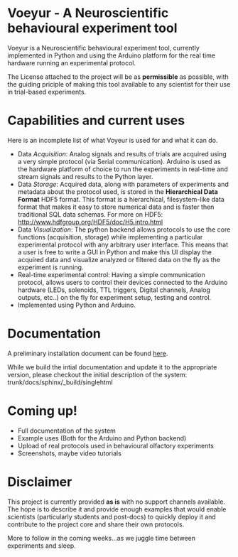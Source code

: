 Voeyur - A Neuroscientific behavioural experiment tool
=================

Voeyur is a Neuroscientific behavioural experiment tool, currently implemented in Python and using the Arduino platform for the real time hardware running an experimental protocol.

The License attached to the project will be as **permissible** as possible, with the guiding priciple of making this tool available  to any scientist for their use in trial-based experiments.


Capabilities and current uses
=================
Here is an incomplete list of what Voyeur is used for and what it can do.

* Data *Acquisition*: Analog signals and results of trials are acquired using a very simple protocol (via Serial communication). Arduino is used as the hardware platform of choice to run the experiments in real-time and stream signals and results to the Python layer.
* Data *Storage*: Acquired data, along with parameters of experiments and metadata about the protocol used, is stored in the **Hierarchical Data Format** HDF5 format. This format is a hierarchical, filesystem-like data format that makes it easy to store numerical data and is faster then traditional SQL data schemas.
For more on HDF5: <http://www.hdfgroup.org/HDF5/doc/H5.intro.html>
* Data *Visualization*: The python backend allows protocols to use the core functions (acquisition, storage) while implementing a particular experimental protocol with any arbitrary user interface. This means that a user is free to write a GUI in Python and make this UI display the acquired data and visualize analyzed or filtered data on the fly as the experiment is running.
* Real-time experimental control: Having a simple communication protocol, allows users to control their devices connected to the Arduino hardware (LEDs, solenoids, TTL triggers, Digital channels, Analog outputs, etc..) on the fly for experiment setup, testing and control.
* Implemented using Python and Arduino.

Documentation
=================
A preliminary installation document can be found [here](trunk/docs/installation.md).

While we build the intial documentation and update it to the appropriate version, please checkout the initial description of the system:
trunk/docs/sphinx/_build/singlehtml



Coming up!
=================
* Full documentation of the system
* Example uses (Both for the Arduino and Python backend)
* Upload of real protocols used in behavioural olfactory experiments
* Screenshots, maybe video tutorials

Disclaimer
=================
This project is currently provided **as is** with no support channels available. The hope is to describe it and provide enough examples that would enable scientists (particularly students and post-docs) to quickly deploy it and contribute to the project core and share their own protocols.

More to follow in the coming weeks...as we juggle time between experiments and sleep.